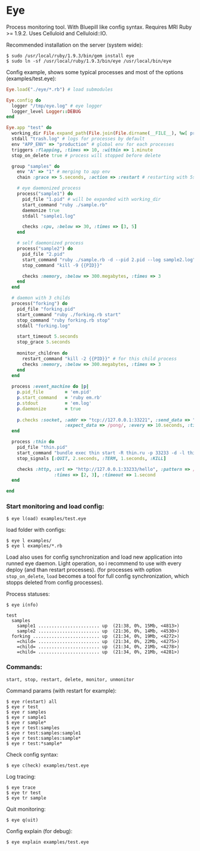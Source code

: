 Eye
===

Process monitoring tool. With Bluepill like config syntax. Requires MRI Ruby >= 1.9.2. Uses Celluloid and Celluloid::IO.


Recommended installation on the server (system wide):

    $ sudo /usr/local/ruby/1.9.3/bin/gem install eye
    $ sudo ln -sf /usr/local/ruby/1.9.3/bin/eye /usr/local/bin/eye


Config example, shows some typical processes and most of the options (examples/test.eye):

```ruby
Eye.load("./eye/*.rb") # load submodules

Eye.config do
  logger "/tmp/eye.log" # eye logger
  logger_level Logger::DEBUG
end

Eye.app "test" do
  working_dir File.expand_path(File.join(File.dirname(__FILE__), %w[ processes ]))
  stdall "trash.log" # logs for processes by default
  env "APP_ENV" => "production" # global env for each processes
  triggers :flapping, :times => 10, :within => 1.minute
  stop_on_delete true # process will stopped before delete

  group "samples" do
    env "A" => "1" # merging to app env 
    chain :grace => 5.seconds, :action => :restart # restarting with 5s interval, one by one.

    # eye daemonized process
    process("sample1") do
      pid_file "1.pid" # will be expanded with working_dir
      start_command "ruby ./sample.rb"
      daemonize true
      stdall "sample1.log"

      checks :cpu, :below => 30, :times => [3, 5]
    end

    # self daemonized process
    process("sample2") do
      pid_file "2.pid"
      start_command "ruby ./sample.rb -d --pid 2.pid --log sample2.log"
      stop_command "kill -9 {{PID}}"

      checks :memory, :below => 300.megabytes, :times => 3
    end
  end

  # daemon with 3 childs
  process("forking") do
    pid_file "forking.pid"
    start_command "ruby ./forking.rb start"
    stop_command "ruby forking.rb stop"
    stdall "forking.log"

    start_timeout 5.seconds
    stop_grace 5.seconds
  
    monitor_children do
      restart_command "kill -2 {{PID}}" # for this child process
      checks :memory, :below => 300.megabytes, :times => 3
    end
  end
  
  process :event_machine do |p|
    p.pid_file        = 'em.pid'
    p.start_command   = 'ruby em.rb'
    p.stdout          = 'em.log'
    p.daemonize       = true
    
    p.checks :socket, :addr => "tcp://127.0.0.1:33221", :send_data => "ping", 
                      :expect_data => /pong/, :every => 10.seconds, :times => 2, :timeout => 1.second
  end

  process :thin do
    pid_file "thin.pid"
    start_command "bundle exec thin start -R thin.ru -p 33233 -d -l thin.log -P thin.pid"
    stop_signals [:QUIT, 2.seconds, :TERM, 1.seconds, :KILL]

    checks :http, :url => "http://127.0.0.1:33233/hello", :pattern => /World/, :every => 5.seconds, 
                  :times => [2, 3], :timeout => 1.second
  end

end
```

### Start monitoring and load config:

    $ eye l(oad) examples/test.eye

load folder with configs:

    $ eye l examples/
    $ eye l examples/*.rb

Load also uses for config synchronization and load new application into runned eye daemon. Light operation, so i recommend to use with every deploy (and than restart processes).
(for processes with option `stop_on_delete`, `load` becomes a tool for full config synchronization, which stopps deleted from config processes).


Process statuses:
  
    $ eye i(nfo)

```
test                               
  samples                          
    sample1 ....................... up  (21:38, 0%, 15Mb, <4813>)
    sample2 ....................... up  (21:36, 0%, 14Mb, <4530>)
  forking ......................... up  (21:34, 0%, 19Mb, <4272>)
    =child= ....................... up  (21:34, 0%, 22Mb, <4275>)
    =child= ....................... up  (21:34, 0%, 21Mb, <4278>)
    =child= ....................... up  (21:34, 0%, 21Mb, <4281>)
```

### Commands:
    
    start, stop, restart, delete, monitor, unmonitor

Command params (with restart for example):

    $ eye r(estart) all
    $ eye r test
    $ eye r samples
    $ eye r sample1
    $ eye r sample*
    $ eye r test:samples
    $ eye r test:samples:sample1
    $ eye r test:samples:sample*
    $ eye r test:*sample*

Check config syntax:

    $ eye c(heck) examples/test.eye

Log tracing:

    $ eye trace 
    $ eye tr test
    $ eye tr sample

Quit monitoring:

    $ eye q(uit)

Config explain (for debug):

    $ eye explain examples/test.eye
